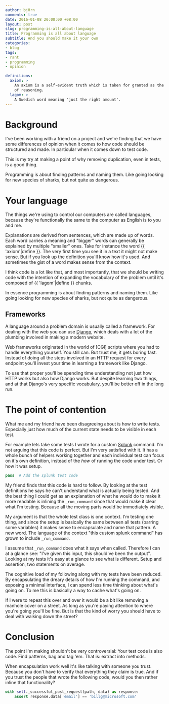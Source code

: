 ```yaml
---
author: björn
comments: true
date: 2016-01-08 20:00:00 +08:00
layout: post
slug: programming-is-all-about-language
title: Programming is all about language
subtitle: And you should make it your own
categories:
- blog
tags:
- rant
- programming
- opinion

definitions:
  axiom: >
    An axiom is a self-evident truth which is taken for granted as the basis 
    of reasoning.
  lagom: >
    A Swedish word meaning 'just the right amount'.
---
```

# Background

I've been working with a friend on a project and we're finding that we have
some differences of opinion when it comes to how code should be structured and
made. In particular when it comes down to test code.

This is my try at making a point of why removing duplication, even in tests,
is a good thing.

Programming is about finding patterns and naming them. Like going looking for
new species of sharks, but not quite as dangerous.

# Your language

The things we're using to control our computers are called languages, because
they're functionally the same to the computer as English is to you and me.

Explanations are derived from sentences, which are made up of words. Each word
carries a meaning and "bigger" words can generally be explained by multiple
"smaller" ones. Take for instance the word {{ 'axiom'|define }}. The very first
time you see it in a text it might not make sense. But if you look up the
definition you'll know how it's used. And sometimes the gist of a word makes
sense from the context.

I think code is a lot like that, and most importantly, that we should be
writing code with the intention of expanding the vocabulary of the problem
until it's composed of {{ 'lagom'|define }} chunks.

In essence programming is about finding patterns and naming them. Like going
looking for new species of sharks, but not quite as dangerous.

## Frameworks

A language around a problem domain is usually called a framework.
For dealing with the web you can use [Django], which deals with a lot of the
plumbing involved in making a modern website.

Web frameworks originated in the world of [CGI] scripts where you had to handle
everything yourself. You still can. But trust me, it gets boring fast. Instead
of doing all the steps involved in an HTTP request for every endpoint you'll
invest your time in learning a framework like Django.

To use that proper you'll be spending time understanding not just how HTTP
works but also how Django works. But despite learning two things, and at that
Django's very specific vocabulary, you'll be better off in the long run.

# The point of contention

What me and my friend have been disagreeing about is how to write tests.
Especially just how much of the current state needs to be visible in each test.

For example lets take some tests I wrote for a custom [Splunk] command. I'm not
arguing that this code is perfect. But I'm very satisfied with it. It has a
whole bunch of helpers working together and each individual test can focus on
it's own definition, instead of the *how* of running the code under test.
Or how it was setup.

```python
pass  # Add the splunk test code
```

My friend finds that this code is hard to follow. By looking at the test
definitions he says he can't understand what is actually being tested. And the
best thing I could get as an explanation of what he would do to make it more
readable is inlining the `_run_command` since that would make it clear what I'm
testing. Because all the moving parts would be immediately visible.

My argument is that the whole test class is one context. I'm testing one thing,
and since the setup is basically the same between all tests (barring some
variables) it makes sense to encapsulate and name that pattern. A new word. The
language of the context "this custom splunk command" has grown to include
`_run_command`.

I assume that `_run_command` does what it says when called. Therefore I can at
a glance see: "I've given this input, this should've been the output". Looking
at my tests it's easy at a glance to see what is different. Setup and
assertion, two statements on average.

The cognitive load of my following along with my tests have been reduced. By
encapsulating the dreary details of how I'm running the command, and exposing a
minimal interface, I can spend less time thinking about what's going on. To me
this is basically a way to cache what's going on.

If I were to repeat this over and over it would be a bit like removing a
manhole cover on a street. As long as you're paying attention to where you're
going you'll be fine. But is that the kind of worry you should have to deal
with walking down the street?

# Conclusion

The point I'm making shouldn't be very controversial: Your test code is also 
code. Find patterns, bag and tag 'em. That is: extract into methods.

When encapsulation work well it's like talking with someone you trust. Because
you don't have to verify that everything they claim is true. And if you trust
the people that wrote the following code, would you then rather inline that
functionality?

```python
with self._successful_post_request(path, data) as response:
    assert response.data['email'] == 'billg@microsoft.com'
```

[Django]: https://www.djangoproject.com/
[Splunk]: http://dev.splunk.com/view/python-sdk/SP-CAAAEU2
